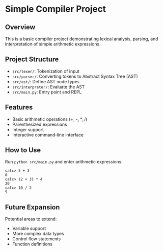 # Simple Compiler Project

## Overview

This is a basic compiler project demonstrating lexical analysis, parsing, and interpretation of simple arithmetic expressions.

## Project Structure

- `src/lexer/`: Tokenization of input
- `src/parser/`: Converting tokens to Abstract Syntax Tree (AST)
- `src/ast/`: Define AST node types
- `src/interpreter/`: Evaluate the AST
- `src/main.py`: Entry point and REPL

## Features

- Basic arithmetic operations (+, -, \*, /)
- Parenthesized expressions
- Integer support
- Interactive command-line interface

## How to Use

Run `python src/main.py` and enter arithmetic expressions:

```
calc> 5 + 3
8
calc> (2 + 3) * 4
20
calc> 10 / 2
5
```

## Future Expansion

Potential areas to extend:

- Variable support
- More complex data types
- Control flow statements
- Function definitions
